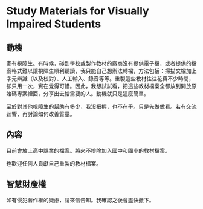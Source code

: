 # Study Materials for Visually Impaired Students

## 動機

家有視障生。有時候，碰到學校或製作教材的廠商沒有提供電子檔，或者提供的檔案格式難以讓視障生順利聽讀，我只能自己想辦法轉檔，方法包括：掃描文檔加上字元辨識（以及校對）、人工輸入、錄音等等。重製這些教材往往花費不少時間，卻只用一次，實在覺得可惜。因此，我想試試看，把這些教材檔案全都放到開放原始碼專案裡面，分享出去給需要的人。動機就只是這麼簡單。

至於對其他視障生的幫助有多少，我沒把握，也不在乎。只是先做做看。若有交流迴響，再討論如何改善質量。

## 內容

目前會放上高中課業的檔案。將來不排除加入國中和國小的教材檔案。

也歡迎任何人貢獻自己重製的教材檔案。

## 智慧財產權

如有侵犯著作權的疑慮，請來信告知。我確認之後會盡快撤下。

